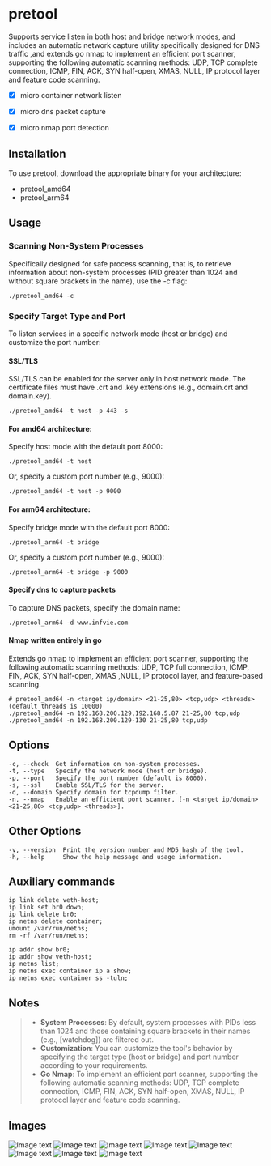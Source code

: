 # pretool
Supports service listen in both host and bridge network modes, and includes an automatic network capture utility specifically designed for DNS traffic ,and extends go nmap to implement an efficient port scanner, supporting the following automatic scanning methods: UDP, TCP complete connection, ICMP, FIN, ACK, SYN half-open, XMAS, NULL, IP protocol layer and feature code scanning.

* [x] micro container network listen
* [x] micro dns packet capture
* [x] micro nmap port detection


## Installation

To use pretool, download the appropriate binary for your architecture:

- pretool_amd64
- pretool_arm64

## Usage
### Scanning Non-System Processes

Specifically designed for safe process scanning, that is, to retrieve information about non-system processes (PID greater than 1024 and without square brackets in the name), use the -c flag:

```
./pretool_amd64 -c

```

### Specify Target Type and Port

To listen services in a specific network mode (host or bridge) and customize the port number:

#### SSL/TLS

SSL/TLS can be enabled for the server only in host network mode. The certificate files must have .crt and .key extensions (e.g., domain.crt and domain.key).

```
./pretool_amd64 -t host -p 443 -s

```

#### For amd64 architecture:

Specify host mode with the default port 8000:

```
./pretool_amd64 -t host

```

Or, specify a custom port number (e.g., 9000):

```
./pretool_amd64 -t host -p 9000

```

#### For arm64 architecture:

Specify bridge mode with the default port 8000:

```
./pretool_arm64 -t bridge

```

Or, specify a custom port number (e.g., 9000):

```
./pretool_arm64 -t bridge -p 9000

```

#### Specify dns to capture packets

To capture DNS packets, specify the domain name:

```
./pretool_arm64 -d www.infvie.com

```

#### Nmap written entirely in go

Extends go nmap to implement an efficient port scanner, supporting the following automatic scanning methods: UDP, TCP full connection, ICMP, FIN, ACK, SYN half-open, XMAS ,NULL, IP protocol layer, and feature-based scanning.

```
# pretool_amd64 -n <target ip/domain> <21-25,80> <tcp,udp> <threads> (default threads is 10000)
./pretool_amd64 -n 192.168.200.129,192.168.5.87 21-25,80 tcp,udp 
./pretool_amd64 -n 192.168.200.129-130 21-25,80 tcp,udp 
```

## Options

```
-c, --check  Get information on non-system processes.
-t, --type   Specify the network mode (host or bridge).
-p, --port   Specify the port number (default is 8000).
-s, --ssl    Enable SSL/TLS for the server.
-d, --domain Specify domain for tcpdump filter.
-n, --nmap   Enable an efficient port scanner, [-n <target ip/domain> <21-25,80> <tcp,udp> <threads>].

```

## Other Options

```
-v, --version  Print the version number and MD5 hash of the tool.
-h, --help     Show the help message and usage information.

```

## Auxiliary commands

```
ip link delete veth-host;
ip link set br0 down;
ip link delete br0;
ip netns delete container;
umount /var/run/netns;
rm -rf /var/run/netns;

ip addr show br0;
ip addr show veth-host;
ip netns list;
ip netns exec container ip a show;
ip netns exec container ss -tuln;

```

## Notes
>- **System Processes**: By default, system processes with PIDs less than 1024 and those containing square brackets in their names (e.g., [watchdog]) are filtered out.
>- **Customization**: You can customize the tool's behavior by specifying the target type (host or bridge) and port number according to your requirements.
>- **Go Nmap**: To implement an efficient port scanner, supporting the following automatic scanning methods: UDP, TCP complete connection, ICMP, FIN, ACK, SYN half-open, XMAS, NULL, IP protocol layer and feature code scanning.

## Images
![Image text](https://mirrors.infvie.org/image/pretool/20240717211427.png)
![Image text](https://mirrors.infvie.org/image/pretool/20240717211532.png)
![Image text](https://mirrors.infvie.org/image/pretool/20240717211902.png)
![Image text](https://mirrors.infvie.org/image/pretool/20240717213057.png)
![Image text](https://mirrors.infvie.org/image/pretool/20240717213356.png)
![Image text](https://mirrors.infvie.org/image/pretool/20240717213735.png)
![Image text](https://mirrors.infvie.org/image/pretool/20240717214128.png)
![Image text](https://mirrors.infvie.org/image/pretool/20240720191150.png)